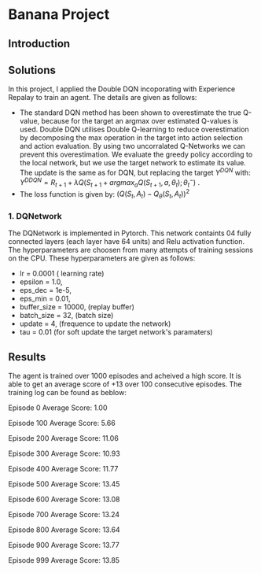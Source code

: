 # Banana Project

## Introduction

## Solutions
In this project, I applied the Double DQN incoporating with Experience Repalay to train an agent. The details are given as follows:

* The standard DQN method has been shown to overestimate the true Q-value, because for the target an argmax over estimated Q-values is used. Double DQN utilises Double Q-learning to reduce overestimation by decomposing the max operation in the target into action selection and action evaluation. By using two uncorralated Q-Networks we can prevent this overestimation. We evaluate the greedy policy according to the local network, but we use the target network to estimate its value. The update is the same as for DQN, but replacing the target $Y^{DQN}$ with:    $Y^{DDQN} = R_{t+1} + \lambda Q (S_{t+1} + argmax_{a} Q (S_{t+1}, a, \theta_t); \theta^{-}_t)$ . 
* The loss function is given by:  $(Q(S_t, A_t) - Q_{\theta}(S_t, A_t))^2$
### 1. DQNetwork

The DQNetwork is implemented in Pytorch. This network containts 04 fully connected layers (each layer have 64 units) and Relu activation function.
The hyperparameters are choosen from many attempts of training sessions on the CPU. These hyperparameters are given as follows:

* lr = 0.0001           ( learning rate) 
* epsilon = 1.0, 
* eps_dec = 1e-5, 
* eps_min = 0.01, 
* buffer_size = 10000,  (replay buffer)
* batch_size = 32,      (batch size)
* update = 4,           (frequence to update the network)
* tau = 0.01            (for soft update the target network's paramaters)

## Results
The agent is trained over 1000 episodes and acheived a high score. It is able to get an average score of +13 over 100 consecutive episodes.
The training log can be found as beblow:

Episode 0	Average Score: 1.00

Episode 100	Average Score: 5.66

Episode 200	Average Score: 11.06

Episode 300	Average Score: 10.93

Episode 400	Average Score: 11.77

Episode 500	Average Score: 13.45

Episode 600	Average Score: 13.08

Episode 700	Average Score: 13.24

Episode 800	Average Score: 13.64

Episode 900	Average Score: 13.77

Episode 999	Average Score: 13.85
